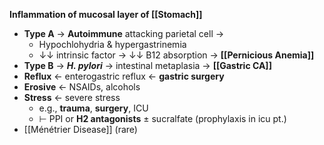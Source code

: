 **Inflammation of mucosal layer of [[Stomach]]**
- **Type A** → **Autoimmune** attacking parietal cell →
	- Hypochlohydria & hypergastrinemia
	- ↓↓ intrinsic factor → ↓↓ B12 absorption → **[[Pernicious Anemia]]** 
- **Type B** → ***H. pylori*** → intestinal metaplasia → **[[Gastric CA]]**
- **Reflux** ← enterogastric reflux ← **gastric surgery** 
- **Erosive** ← NSAIDs, alcohols
- **Stress** ← severe stress
	- e.g., **trauma**, **surgery**, ICU
	- ⊢ PPI or **H2 antagonists** ± sucralfate (prophylaxis in icu pt.)
- [[Ménétrier Disease]] (rare)